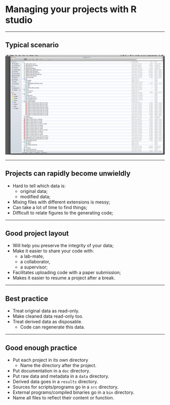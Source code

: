# Managing your projects with R studio

---

## Typical scenario

![Bad layout](imgs/bad_layout.png)

---

## Projects can rapidly become unwieldly

* Hard to tell which data is:
   * original data;
   * modified data;
* Mixing files with different extensions is messy;
* Can take a lot of time to find things;
* Difficult to relate figures to the generating code;

---

## Good project layout

* Will help you preserve the integrity of your data;
* Make it easier to share your code with:
   * a lab-mate, 
   * a collaborator, 
   * a supervisor;
* Facilitates uploading code with a paper submission;
* Makes it easier to resume a project after a break.

----

## Best practice

* Treat original data as read-only.
* Make cleaned data read-only too.
* Treat derived data as disposable.
   * Code can regenerate this data.

----

## Good enough practice

* Put each project in its own directory
  * Name the directory after the project.
* Put documentation in a `doc` directory.
* Put raw data and metadata in a `data` directory.
* Derived data goes in a `results` directory.
* Sources for scripts/programs go in a `src` directory. 
* External programs/compiled binaries go in a `bin` directory.
* Name all files to reflect their content or function.

